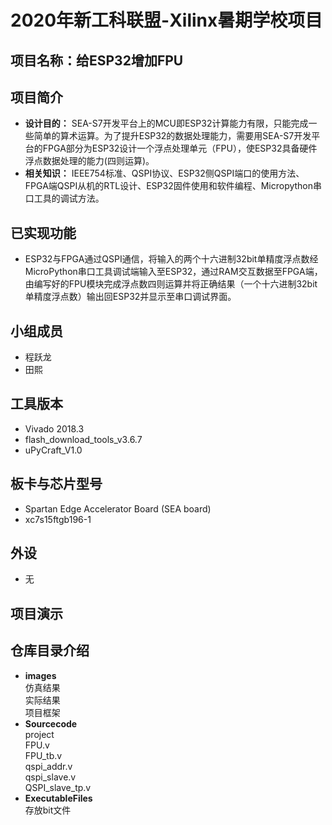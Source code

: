 # 2020年新工科联盟-Xilinx暑期学校项目
## 项目名称：给ESP32增加FPU
## 项目简介
* **设计目的：** SEA-S7开发平台上的MCU即ESP32计算能力有限，只能完成一些简单的算术运算。为了提升ESP32的数据处理能力，需要用SEA-S7开发平台的FPGA部分为ESP32设计一个浮点处理单元（FPU），使ESP32具备硬件浮点数据处理的能力(四则运算)。
* **相关知识：** IEEE754标准、QSPI协议、ESP32侧QSPI端口的使用方法、FPGA端QSPI从机的RTL设计、ESP32固件使用和软件编程、Micropython串口工具的调试方法。
## 已实现功能
* ESP32与FPGA通过QSPI通信，将输入的两个十六进制32bit单精度浮点数经MicroPython串口工具调试端输入至ESP32，通过RAM交互数据至FPGA端，由编写好的FPU模块完成浮点数四则运算并将正确结果（一个十六进制32bit单精度浮点数）输出回ESP32并显示至串口调试界面。
## 小组成员
* 程跃龙
* 田熙
## 工具版本
* Vivado 2018.3
* flash_download_tools_v3.6.7
* uPyCraft_V1.0
## 板卡与芯片型号
* Spartan Edge Accelerator Board (SEA board)
* xc7s15ftgb196-1
## 外设
* 无
## 项目演示

## 仓库目录介绍
* **images**  
仿真结果  
实际结果  
项目框架  
* **Sourcecode**  
project  
FPU.v  
FPU_tb.v  
qspi_addr.v  
qspi_slave.v  
QSPI_slave_tp.v  
* **ExecutableFiles**  
存放bit文件
